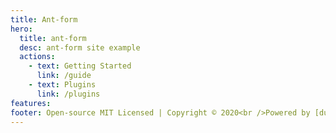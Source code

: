 ```yaml
---
title: Ant-form
hero:
  title: ant-form
  desc: ant-form site example
  actions:
    - text: Getting Started
      link: /guide
    - text: Plugins
      link: /plugins
features:
footer: Open-source MIT Licensed | Copyright © 2020<br />Powered by [dumi](https://d.umijs.org)
---
```


